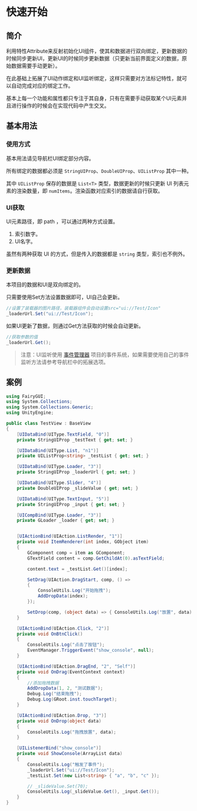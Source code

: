 # 快速开始

## 简介

利用特性Attribute来反射初始化UI组件，使其和数据进行双向绑定，更新数据的时候同步更新UI，更新UI的时候同步更新数据（只更新当前界面定义的数据，原始数据需要手动更新）。

在此基础上拓展了UI动作绑定和UI监听绑定，这样只需要对方法标记特性，就可以自动完成对应的绑定工作。

基本上每一个功能和属性都只专注于其自身，只有在需要手动获取某个UI元素并且进行操作的时候会在实现代码中产生交叉。

## 基本用法

### 使用方式

基本用法请见导航栏UI绑定部分内容。

所有绑定的数据都必须是 `StringUIProp`、`DoubleUIProp`、`UIListProp` 其中一种。

其中 `UIListProp` 保存的数据是 `List<T>` 类型，数据更新的时候只更新 UI 列表元素的渲染数量，即 `numItems`。渲染函数对应索引的数据请自行获取。

### UI获取

UI元素路径，即 path ，可以通过两种方式设置。

1. 索引数字。
2. UI名字。

虽然有两种获取 UI 的方式，但是传入的数据都是 `string` 类型，索引也不例外。

### 更新数据

本项目的数据和UI是双向绑定的。

只需要使用Set方法设置数据即可，UI自己会更新。

```C#
//设置了装载器的图片路径，装载器组件会自动设置src="ui://Test/Icon"
_loaderUrl.Set("ui://Test/Icon");
```

如果UI更新了数据，则通过Get方法获取的时候会自动更新。

```C#
//获取参数的值
_loaderUrl.Get();
```

> 注意：UI监听使用 [事件管理器](https://github.com/busyoGG/EventManagerForUnity) 项目的事件系统，如果需要使用自己的事件监听方法请参考导航栏中的拓展选项。

## 案例

```C# 
using FairyGUI;
using System.Collections;
using System.Collections.Generic;
using UnityEngine;

public class TestView : BaseView
{
    [UIDataBind(UIType.TextField, "0")]
    private StringUIProp _testText { get; set; }

    [UIDataBind(UIType.List, "n1")]
    private UIListProp<string> _testList { get; set; }

    [UIDataBind(UIType.Loader, "3")]
    private StringUIProp _loaderUrl { get; set; }

    [UIDataBind(UIType.Slider, "4")]
    private DoubleUIProp _slideValue { get; set; }

    [UIDataBind(UIType.TextInput, "5")]
    private StringUIProp _input { get; set; }

    [UICompBind(UIType.Loader, "3")]
    private GLoader _loader { get; set; }


    [UIActionBind(UIAction.ListRender, "1")]
    private void ItemRenderer(int index, GObject item)
    {
        GComponent comp = item as GComponent;
        GTextField content = comp.GetChildAt(0).asTextField;

        content.text = _testList.Get()[index];

        SetDrag(UIAction.DragStart, comp, () =>
        {
            ConsoleUtils.Log("开始拖拽");
            AddDropData(index);
        });

        SetDrop(comp, (object data) => { ConsoleUtils.Log("放置", data); });
    }

    [UIActionBind(UIAction.Click, "2")]
    private void OnBtnClick()
    {
        ConsoleUtils.Log("点击了按钮");
        EventManager.TriggerEvent("show_console", null);
    }

    [UIActionBind(UIAction.DragEnd, "2", "Self")]
    private void OnDrag(EventContext context)
    {
        //添加拖拽数据
        AddDropData(1, 2, "测试数据");
        Debug.Log("结束拖拽");
        Debug.Log(GRoot.inst.touchTarget);
    }

    [UIActionBind(UIAction.Drop, "3")]
    private void OnDrop(object data)
    {
        ConsoleUtils.Log("拖拽放置", data);
    }

    [UIListenerBind("show_console")]
    private void ShowConsole(ArrayList data)
    {
        ConsoleUtils.Log("触发了事件");
        _loaderUrl.Set("ui://Test/Icon");
        _testList.Set(new List<string> { "a", "b", "c" });

        // _slideValue.Set(70);
        ConsoleUtils.Log(_slideValue.Get(), _input.Get());
    }
}
```